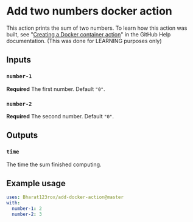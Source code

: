 # Add two numbers docker action

This action prints the sum of two numbers. To learn how this action was built, see "[Creating a Docker container action](https://help.github.com/en/articles/creating-a-docker-container-action)" in the GitHub Help documentation. (This was done for LEARNING purposes only)

## Inputs

### `number-1`

**Required** The first number. Default `"0"`.

### `number-2`

**Required** The second number. Default `"0"`.

## Outputs

### `time`

The time the sum finished computing.

## Example usage

```yaml
uses: Bharat123rox/add-docker-action@master
with:
  number-1: 2
  number-2: 3
```
